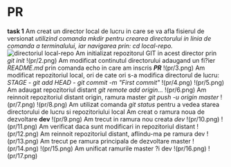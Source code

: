 # PR
**task 1**
Am creat un director local de lucru in care se va afla fisierul de versionat
_utilizind comanda mkdir pentru crearea directorului in linia de comanda a terminalului, iar navigarea prin: cd local-repo._
![directoriul local-repo](pr/1.png)
Am initializat repozitorul GIT in acest director prin *git init*
!(pr/2.png)
Am modificat continutul directorului adaugand un fi?ier *README.md* prin comanda echo in care am inscris ***PR***
!(pr/3.png)
Am modificat repozitoriul local, ori de cate ori s-a modifica directorul de lucru:
*STAGE - git add*
*HEAD - git commit -m "First commit"*
!(pr/4.png)
!(pr/5.png)
Am adaugat repozitoriul distant *git remote add origin...* 
!(pr/6.png)
Am reinnoit repozitoriul distant origin, ramura master *git push -u origin master*
!(pr/7.png)
!(pr/8.png)
Am utilizat comanda *git status* pentru a vedea starea directorului de lucru si repozitoriului local
Am creat o ramura noua de dezvoltare **dev**
!(pr/9.png)
Am trecut in ramura nou creata *dev*
!(pr/10.png)
!(pr/11.png)
Am verificat daca sunt modificari in repozitoriul distant 
!(pr/12.png)
Am reinnoit repozitoriul distant, aflindu-ma pe ramura dev
!(pr/13.png)
Am trecut pe ramura principala de dezvoltare master
!(pr/14.png)
!(pr/15.png)
Am unificat ramurile master ?i dev
!(pr/16.png)
!(pr/17.png)
